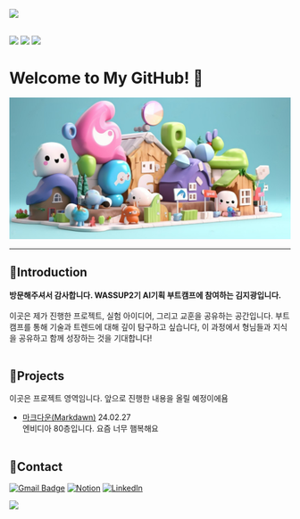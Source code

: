 <img src="https://capsule-render.vercel.app/api?type=waving&color=000080&height=200&section=header&text=WASSUP2&fontSize=70&fontColor=FFFFFF" /><br>

##  


<img src="https://img.shields.io/badge/Python-14354C?style=for-the-badge&logo=python&logoColor=white" /> <img src="https://img.shields.io/badge/MySQL-00000F?style=for-the-badge&logo=mysql&logoColor=white" /> <img src="https://img.shields.io/badge/Made%20with-Jupyter-orange?style=for-the-badge&logo=Jupyter"/>

# Welcome to My GitHub! 👋


![Colorful cartoon village scene](image/cute.png)

---
## 🌟Introduction

**방문해주셔서 감사합니다. WASSUP2기 AI기획 부트캠프에 참여하는 김지광입니다.**<br>
<br>
이곳은 제가 진행한 프로젝트, 실험 아이디어, 그리고 교훈을 공유하는 공간입니다. 부트캠프를 통해 기술과 트렌드에 대해 깊이 탐구하고 싶습니다, 이 과정에서 형님들과 지식을 공유하고 함께 성장하는 것을 기대합니다!<br>
 <br>
## 🧩Projects

이곳은 프로젝트 영역임니다. 앞으로 진행한 내용을 올릴 예정이에욤<br>
* [마크다운(Markdawn)](https://github.com/JIPaang/wassup2/tree/main/python_grammar) 24.02.27<br>
엔비디아 80층입니다. 요즘 너무 햄복해요<br> <br>


## **🐾Contact**

[![Gmail Badge](https://img.shields.io/badge/Gmail-D14836?style=for-the-badge&logo=gmail&logoColor=white)](mailto:rpdlszjs4@gmail.com) [![Notion](https://img.shields.io/badge/Notion-000000?style=for-the-badge&logo=notion&logoColor=white)](https://oreumi.notion.site/09f569b9c9ae4b4a8e522820ac430f3d?pvs=25) [![LinkedIn](https://img.shields.io/badge/LinkedIn-0077B5?style=for-the-badge&logo=linkedin&logoColor=white)](https://www.linkedin.com/in/paaang/)


<img src="https://capsule-render.vercel.app/api?type=waving&color=000080&height=150&section=footer" />




